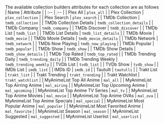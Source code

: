 
The available collection builders attributes for each collection are as follows
| Name | Attribute |
| :-- | :-- |
| Plex All | `plex_all` |
| Plex Collection | `plex_collection` |
| Plex Search | `plex_search` |
| TMDb Collection | `tmdb_collection` |
| TMDb Collection Details | `tmdb_collection_details` |
| TMDb Company | `tmdb_company` |
| TMDb Discover | `tmdb_discover` |
| TMDb List | `tmdb_list` |
| TMDb List Details | `tmdb_list_details` |
| TMDb Movie | `tmdb_movie` |
| TMDb Movie Details | `tmdb_movie_details` |
| TMDb Network | `tmdb_network` |
| TMDb Now Playing | `tmdb_now_playing` |
| TMDb Popular | `tmdb_popular` |
| TMDb Show | `tmdb_show` |
| TMDb Show Details | `tmdb_show_details` |
| TMDb Top Rated | `tmdb_top_rated` |
| TMDb Trending Daily | `tmdb_trending_daily` |
| TMDb Trending Weekly | `tmdb_trending_weekly` |
| TVDb List | `tvdb_list` |
| TVDb Show | `tvdb_show` |
| IMDb List | `imdb_list` |
| IMDb ID | `imdb_id` |
| Tautulli | `tautulli` |
| Trakt List | `trakt_list` |
| Trakt Trending | `trakt_trending` |
| Trakt Watchlist | `trakt_watchlist` |
| MyAnimeList Top All Anime | `mal_all` |
| MyAnimeList Top Airring Anime | `mal_airing` |
| MyAnimeList Top Upcoming Anime | `mal_upcoming` |
| MyAnimeList Top Anime TV Series | `mal_tv` |
| MyAnimeList Top Anime Movies | `mal_movie` |
| MyAnimeList Top Anime OVAs | `mal_ova` |
| MyAnimeList Top Anime Specials | `mal_special` |
| MyAnimeList Most Popular Anime | `mal_popular` |
| MyAnimeList Most Favorited Anime | `mal_favorite` |
| MyAnimeList Season | `mal_season` |
| MyAnimeList Suggested | `mal_suggested` |
| MyAnimeList Userlist | `mal_userlist` |